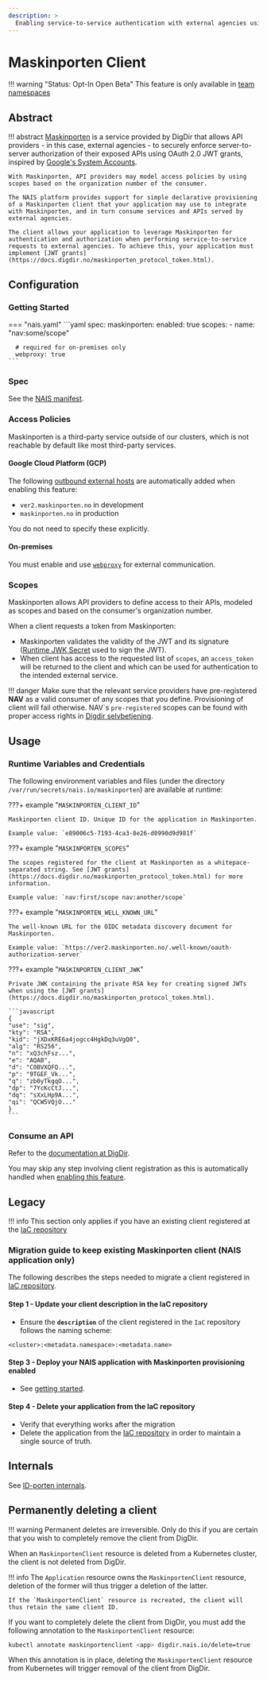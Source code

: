 ```yaml
---
description: >
  Enabling service-to-service authentication with external agencies using Maskinporten.
---
```


# Maskinporten Client

!!! warning "Status: Opt-In Open Beta"
    This feature is only available in [team namespaces](../../clusters/team-namespaces.md)

## Abstract

!!! abstract
    [Maskinporten](https://docs.digdir.no/maskinporten_auth_server-to-server-oauth2.html) is a service provided by DigDir that allows API providers - in this case, external agencies - to securely enforce server-to-server authorization of their exposed APIs using OAuth 2.0 JWT grants, inspired by [Google's System Accounts](https://developers.google.com/identity/protocols/oauth2/service-account).
 
    With Maskinporten, API providers may model access policies by using scopes based on the organization number of the consumer.

    The NAIS platform provides support for simple declarative provisioning of a Maskinporten client that your application may use to integrate with Maskinporten, and in turn consume services and APIs served by external agencies.

    The client allows your application to leverage Maskinporten for authentication and authorization when performing service-to-service requests to external agencies. To achieve this, your application must implement [JWT grants](https://docs.digdir.no/maskinporten_protocol_token.html).

## Configuration

### Getting Started

=== "nais.yaml"
    ```yaml
    spec:
      maskinporten:
        enabled: true
        scopes:
          - name: "nav:some/scope"

      # required for on-premises only
      webproxy: true
    ```

### Spec

See the [NAIS manifest](../../nais-application/nais.yaml/reference.md#specmaskinporten).

### Access Policies

Maskinporten is a third-party service outside of our clusters, which is not reachable by default like most third-party services.

#### Google Cloud Platform \(GCP\)

The following [outbound external hosts](../../nais-application/access-policy.md#external-services) are automatically added when enabling this feature:

- `ver2.maskinporten.no` in development
- `maskinporten.no` in production

You do not need to specify these explicitly.

#### On-premises

You must enable and use [`webproxy`](../../nais-application/nais.yaml/reference.md#specwebproxy) for external communication.

### Scopes

Maskinporten allows API providers to define access to their APIs, modeled as scopes and based on the consumer's organization number.

When a client requests a token from Maskinporten:

- Maskinporten validates the validity of the JWT and its signature ([Runtime JWK Secret](#runtime-variables-and-credentials) used to sign the JWT).
- When client has access to the requested list of `scopes`, an `access_token` will be returned to the client and which can be used for authentication to the intended external service.

!!! danger
    Make sure that the relevant service providers have pre-registered **NAV** as a valid consumer of any scopes that you define. Provisioning of client will fail otherwise.
    NAV´s `pre-registered` scopes can be found with proper access rights in [Digdir selvbetjening](https://selvbetjening-samarbeid-ver2.difi.no/auth/login).

## Usage

### Runtime Variables and Credentials

The following environment variables and files (under the directory `/var/run/secrets/nais.io/maskinporten`) are available at runtime:

???+ example "`MASKINPORTEN_CLIENT_ID`"

    Maskinporten client ID. Unique ID for the application in Maskinporten.

    Example value: `e89006c5-7193-4ca3-8e26-d0990d9d981f`

???+ example "`MASKINPORTEN_SCOPES`"

    The scopes registered for the client at Maskinporten as a whitepace-separated string. See [JWT grants](https://docs.digdir.no/maskinporten_protocol_token.html) for more information.

    Example value: `nav:first/scope nav:another/scope`

???+ example "`MASKINPORTEN_WELL_KNOWN_URL`"

    The well-known URL for the OIDC metadata discovery document for Maskinporten. 

    Example value: `https://ver2.maskinporten.no/.well-known/oauth-authorization-server`

???+ example "`MASKINPORTEN_CLIENT_JWK`"

    Private JWK containing the private RSA key for creating signed JWTs when using the [JWT grants](https://docs.digdir.no/maskinporten_protocol_token.html).

    ```javascript
    {
    "use": "sig",
    "kty": "RSA",
    "kid": "jXDxKRE6a4jogcc4HgkDq3uVgQ0",
    "alg": "RS256",
    "n": "xQ3chFsz...",
    "e": "AQAB",
    "d": "C0BVXQFQ...",
    "p": "9TGEF_Vk...",
    "q": "zb0yTkgqO...",
    "dp": "7YcKcCtJ...",
    "dq": "sXxLHp9A...",
    "qi": "QCW5VQjO..."
    }
    ```

### Consume an API

Refer to the [documentation at DigDir](https://docs.digdir.no/maskinporten_guide_apikonsument.html).

You may skip any step involving client registration as this is automatically handled when [enabling this feature](#getting-started).

## Legacy

!!! info
    This section only applies if you have an existing client registered at the [IaC repository](https://github.com/navikt/nav-maskinporten)  

### Migration guide to keep existing Maskinporten client (NAIS application only)

The following describes the steps needed to migrate a client registered in [IaC repository](https://github.com/navikt/nav-maskinporten).

#### Step 1 - Update your client description in the IaC repository

- Ensure the **`description`** of the client registered in the `IaC` repository follows the naming scheme:

```text
<cluster>:<metadata.namespace>:<metadata.name>
```

#### Step 3 - Deploy your NAIS application with Maskinporten provisioning enabled

- See [getting started](#getting-started).

#### Step 4 - Delete your application from the IaC repository

- Verify that everything works after the migration
- Delete the application from the [IaC repository](https://github.com/navikt/nav-maskinporten) in order to maintain a single source of truth.

## Internals

See [ID-porten internals](idporten.md#internals).

## Permanently deleting a client

!!! warning
    Permanent deletes are irreversible. Only do this if you are certain that you wish to completely remove the client from DigDir.

When an `MaskinportenClient` resource is deleted from a Kubernetes cluster, the client is not deleted from DigDir.

!!! info
    The `Application` resource owns the `MaskinportenClient` resource, deletion of the former will thus trigger a deletion of the latter.

    If the `MaskinportenClient` resource is recreated, the client will thus retain the same client ID.

If you want to completely delete the client from DigDir, you must add the following annotation to the `MaskinportenClient` resource:

```bash
kubectl annotate maskinportenclient <app> digdir.nais.io/delete=true
```

When this annotation is in place, deleting the `MaskinportenClient` resource from Kubernetes will trigger removal of the client from DigDir.
